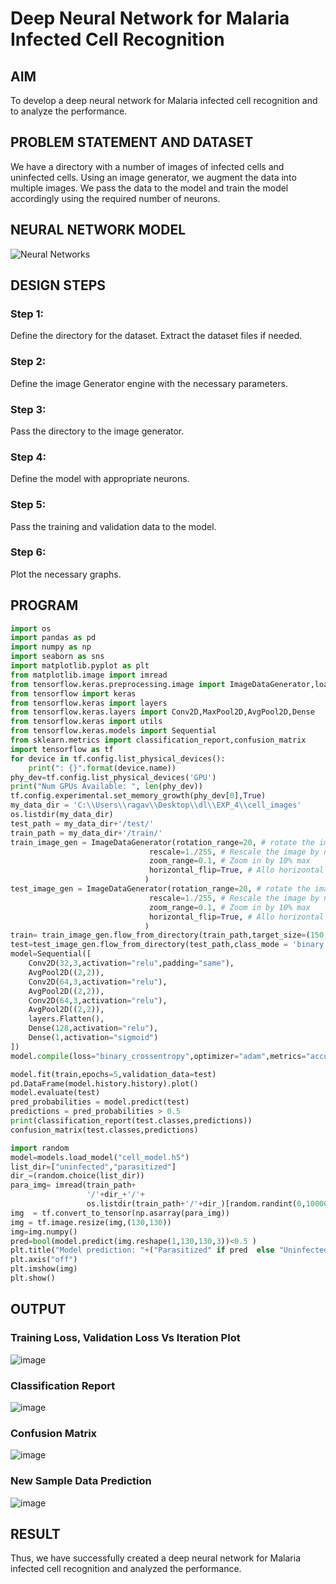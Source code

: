 # Deep Neural Network for Malaria Infected Cell Recognition

## AIM

To develop a deep neural network for Malaria infected cell recognition and to analyze the performance.

## PROBLEM STATEMENT AND DATASET

We have a directory with a number of images of infected cells and uninfected cells. Using an image generator, we augment the data into multiple images. We pass the data to the model and train the model accordingly using the required number of neurons.

## NEURAL NETWORK MODEL

![Neural Networks](https://user-images.githubusercontent.com/65499285/193041366-f95ff404-8ad6-497c-be7f-dc87c2e7c3a1.svg)

## DESIGN STEPS

### Step 1:
Define the directory for the dataset. Extract the dataset files if needed.
### Step 2:
Define the image Generator engine with the necessary parameters.
### Step 3:
Pass the directory to the image generator.
### Step 4:
Define the model with appropriate neurons.
### Step 5:
Pass the training and validation data to the model.
### Step 6:
Plot the necessary graphs.

## PROGRAM
```python
import os
import pandas as pd
import numpy as np
import seaborn as sns
import matplotlib.pyplot as plt
from matplotlib.image import imread
from tensorflow.keras.preprocessing.image import ImageDataGenerator,load_img
from tensorflow import keras
from tensorflow.keras import layers
from tensorflow.keras.layers import Conv2D,MaxPool2D,AvgPool2D,Dense
from tensorflow.keras import utils
from tensorflow.keras.models import Sequential
from sklearn.metrics import classification_report,confusion_matrix
import tensorflow as tf
for device in tf.config.list_physical_devices():
    print(": {}".format(device.name))
phy_dev=tf.config.list_physical_devices('GPU')
print("Num GPUs Available: ", len(phy_dev))
tf.config.experimental.set_memory_growth(phy_dev[0],True)
my_data_dir = 'C:\\Users\\ragav\\Desktop\\dl\\EXP_4\\cell_images'
os.listdir(my_data_dir)
test_path = my_data_dir+'/test/'
train_path = my_data_dir+'/train/'
train_image_gen = ImageDataGenerator(rotation_range=20, # rotate the image 20 degrees
                               rescale=1./255, # Rescale the image by normalzing it.
                               zoom_range=0.1, # Zoom in by 10% max
                               horizontal_flip=True, # Allo horizontal flipping
                              )
test_image_gen = ImageDataGenerator(rotation_range=20, # rotate the image 20 degrees
                               rescale=1./255, # Rescale the image by normalzing it.
                               zoom_range=0.1, # Zoom in by 10% max
                               horizontal_flip=True, # Allo horizontal flipping
                              )
train= train_image_gen.flow_from_directory(train_path,target_size=(150,150),class_mode='binary',batch_size=16)
test=test_image_gen.flow_from_directory(test_path,class_mode = 'binary',target_size=(150,150),batch_size=16)
model=Sequential([
    Conv2D(32,3,activation="relu",padding="same"),
    AvgPool2D((2,2)),
    Conv2D(64,3,activation="relu"),
    AvgPool2D((2,2)),
    Conv2D(64,3,activation="relu"),
    AvgPool2D((2,2)),
    layers.Flatten(),
    Dense(128,activation="relu"),
    Dense(1,activation="sigmoid")
])
model.compile(loss="binary_crossentropy",optimizer="adam",metrics="accuracy")

model.fit(train,epochs=5,validation_data=test)
pd.DataFrame(model.history.history).plot()
model.evaluate(test)
pred_probabilities = model.predict(test)
predictions = pred_probabilities > 0.5
print(classification_report(test.classes,predictions))
confusion_matrix(test.classes,predictions)

import random
model=models.load_model("cell_model.h5")
list_dir=["uninfected","parasitized"]
dir_=(random.choice(list_dir))
para_img= imread(train_path+
                 '/'+dir_+'/'+
                 os.listdir(train_path+'/'+dir_)[random.randint(0,10000)])
img  = tf.convert_to_tensor(np.asarray(para_img))
img = tf.image.resize(img,(130,130))
img=img.numpy()
pred=bool(model.predict(img.reshape(1,130,130,3))<0.5 )
plt.title("Model prediction: "+("Parasitized" if pred  else "Uninfected")+"\nActual Value: "+str(dir_))
plt.axis("off")
plt.imshow(img)
plt.show()
```
## OUTPUT

### Training Loss, Validation Loss Vs Iteration Plot

![image](https://user-images.githubusercontent.com/75235488/196051377-e0f3caf2-fd14-482d-ba8c-c119fc0474b2.png)

### Classification Report

![image](https://user-images.githubusercontent.com/75235488/196051391-6b611227-01d0-4d89-ad42-33011a54ad97.png)

### Confusion Matrix

![image](https://user-images.githubusercontent.com/75235488/196051415-a8ba9388-50a7-4bf3-8092-1300a14d15b3.png)

### New Sample Data Prediction

![image](https://user-images.githubusercontent.com/75234991/194918608-00ba0bf5-0ea1-4d71-b015-3deea9104f16.png)

## RESULT
Thus, we have successfully created a deep neural network for Malaria infected cell recognition and analyzed the performance.
